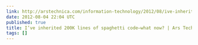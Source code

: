 ```yaml
---
link: http://arstechnica.com/information-technology/2012/08/ive-inherited-200k-lines-of-spaghetti-codewhat-now/
date: 2012-08-04 22:04 UTC
published: true
title: I’ve inherited 200K lines of spaghetti code—what now? | Ars Technica
tags: []
---
```



